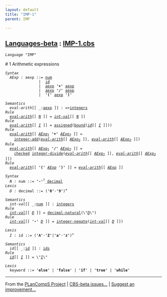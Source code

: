 ```yaml
---
layout: default
title: "IMP-1"
parent: IMP

---
```


[Languages-beta] : [IMP-1.cbs]
-----------------------------

<div class="highlighter-rouge"><pre class="highlight"><code><i class="keyword">Language</i> <span id="Language_IMP">"IMP"</span></code></pre></div>
# <span id="SectionNumber_1">1</span> Arithmetic expressions

<div class="highlighter-rouge"><pre class="highlight"><code><i class="keyword">Syntax</i> 
  <i class="keyword"></i><i class="var"><i class="var"><span id="VariableStem_AExp">AExp</span></i> :</i> <span class="syn-name"><span id="SyntaxName_aexp">aexp</span></span> ::= <span class="syn-name"><a href="#SyntaxName_num">num</a></span>
               |  <span class="syn-name"><a href="#SyntaxName_id">id</a></span> 
               |  <span class="syn-name"><a href="#SyntaxName_aexp">aexp</a></span> <b class="atom">'+'</b> <span class="syn-name"><a href="#SyntaxName_aexp">aexp</a></span> 
               |  <span class="syn-name"><a href="#SyntaxName_aexp">aexp</a></span> <b class="atom">'/'</b> <span class="syn-name"><a href="#SyntaxName_aexp">aexp</a></span>
               |  <b class="atom">'('</b> <span class="syn-name"><a href="#SyntaxName_aexp">aexp</a></span> <b class="atom">')'</b></code></pre></div>

<div class="highlighter-rouge"><pre class="highlight"><code><i class="keyword">Semantics</i>       
  <i class="sem-name"><span id="SemanticsName_eval-arith">eval-arith</span></i>[[ _:<span class="syn-name"><a href="#SyntaxName_aexp">aexp</a></span> ]] : =><span class="name"><a href="../../../../../Funcons-beta/Values/Primitive/Integers/index.html#Name_integers">integers</a></span>
<i class="keyword">Rule</i>
  <i class="sem-name"><a href="#SemanticsName_eval-arith">eval-arith</a></i>[[ <span id="Variable68_N"><i class="var"><a href="#VariableStem_N">N</a></i></span> ]] = <i class="sem-name"><a href="#SemanticsName_int-val">int-val</a></i>[[ <a href="#Variable68_N"><i class="var">N</i></a> ]]
<i class="keyword">Rule</i>
  <i class="sem-name"><a href="#SemanticsName_eval-arith">eval-arith</a></i>[[ <span id="Variable97_I"><i class="var"><a href="#VariableStem_I">I</a></i></span> ]] = <span class="name"><a href="../../../../../Funcons-beta/Computations/Normal/Storing/index.html#Name_assigned">assigned</a></span>(<span class="name"><a href="../../../../../Funcons-beta/Computations/Normal/Binding/index.html#Name_bound">bound</a></span>(<i class="sem-name"><a href="#SemanticsName_id">id</a></i>[[ <a href="#Variable97_I"><i class="var">I</i></a> ]]))
<i class="keyword">Rule</i>
  <i class="sem-name"><a href="#SemanticsName_eval-arith">eval-arith</a></i>[[ <span id="Variable141_AExp1"><i class="var"><a href="#VariableStem_AExp">AExp</a><sub class="sub">1</sub></i></span> <b class="atom">'+'</b> <span id="Variable149_AExp2"><i class="var"><a href="#VariableStem_AExp">AExp</a><sub class="sub">2</sub></i></span> ]] = 
    <span class="name"><a href="../../../../../Funcons-beta/Values/Primitive/Integers/index.html#Name_integer-add">integer-add</a></span>(<i class="sem-name"><a href="#SemanticsName_eval-arith">eval-arith</a></i>[[ <a href="#Variable141_AExp1"><i class="var">AExp<sub class="sub">1</sub></i></a> ]], <i class="sem-name"><a href="#SemanticsName_eval-arith">eval-arith</a></i>[[ <a href="#Variable149_AExp2"><i class="var">AExp<sub class="sub">2</sub></i></a> ]])
<i class="keyword">Rule</i>
  <i class="sem-name"><a href="#SemanticsName_eval-arith">eval-arith</a></i>[[ <span id="Variable203_AExp1"><i class="var"><a href="#VariableStem_AExp">AExp</a><sub class="sub">1</sub></i></span> <b class="atom">'/'</b> <span id="Variable211_AExp2"><i class="var"><a href="#VariableStem_AExp">AExp</a><sub class="sub">2</sub></i></span> ]] = 
    <span class="name"><a href="../../../../../Funcons-beta/Computations/Abnormal/Failing/index.html#Name_checked">checked</a></span> <span class="name"><a href="../../../../../Funcons-beta/Values/Primitive/Integers/index.html#Name_integer-divide">integer-divide</a></span>(<i class="sem-name"><a href="#SemanticsName_eval-arith">eval-arith</a></i>[[ <a href="#Variable203_AExp1"><i class="var">AExp<sub class="sub">1</sub></i></a> ]], <i class="sem-name"><a href="#SemanticsName_eval-arith">eval-arith</a></i>[[ <a href="#Variable211_AExp2"><i class="var">AExp<sub class="sub">2</sub></i></a> ]])
<i class="keyword">Rule</i>
  <i class="sem-name"><a href="#SemanticsName_eval-arith">eval-arith</a></i>[[ <b class="atom">'('</b> <span id="Variable268_AExp"><i class="var"><a href="#VariableStem_AExp">AExp</a></i></span> <b class="atom">')'</b> ]] = <i class="sem-name"><a href="#SemanticsName_eval-arith">eval-arith</a></i>[[ <a href="#Variable268_AExp"><i class="var">AExp</i></a> ]]</code></pre></div>

<div class="highlighter-rouge"><pre class="highlight"><code><i class="keyword">Syntax</i>
  <i class="keyword"></i><i class="var"><i class="var"><span id="VariableStem_N">N</span></i> :</i> <span class="syn-name"><span id="SyntaxName_num">num</span></span> ::= <b class="atom">'-'</b><sup class="sup">?</sup>_<span class="syn-name"><a href="#SyntaxName_decimal">decimal</a></span>
<i class="keyword">Lexis</i>
  <i class="keyword"></i><i class="var"><i class="var"><span id="VariableStem_D">D</span></i> :</i> <span class="syn-name"><span id="SyntaxName_decimal">decimal</span></span> ::= (<b class="atom">'0'</b>-<b class="atom">'9'</b>)<sup class="sup">+</sup></code></pre></div>

<div class="highlighter-rouge"><pre class="highlight"><code><i class="keyword">Semantics</i>
  <i class="sem-name"><span id="SemanticsName_int-val">int-val</span></i>[[ _:<span class="syn-name"><a href="#SyntaxName_num">num</a></span> ]] : <span class="name"><a href="../../../../../Funcons-beta/Values/Primitive/Integers/index.html#Name_integers">integers</a></span>
<i class="keyword">Rule</i>
  <i class="sem-name"><a href="#SemanticsName_int-val">int-val</a></i>[[ <span id="Variable352_D"><i class="var"><a href="#VariableStem_D">D</a></i></span> ]] = <span class="name"><a href="../../../../../Funcons-beta/Values/Primitive/Integers/index.html#Name_decimal-natural">decimal-natural</a></span>(\"<a href="#Variable352_D"><i class="var">D</i></a>\")
<i class="keyword">Rule</i>
  <i class="sem-name"><a href="#SemanticsName_int-val">int-val</a></i>[[ <b class="atom">'-'</b> <span id="Variable384_D"><i class="var"><a href="#VariableStem_D">D</a></i></span> ]] = <span class="name"><a href="../../../../../Funcons-beta/Values/Primitive/Integers/index.html#Name_integer-negate">integer-negate</a></span>(<i class="sem-name"><a href="#SemanticsName_int-val">int-val</a></i>[[ <a href="#Variable384_D"><i class="var">D</i></a> ]])</code></pre></div>


<div class="highlighter-rouge"><pre class="highlight"><code><i class="keyword">Lexis</i>
  <i class="keyword"></i><i class="var"><i class="var"><span id="VariableStem_I">I</span></i> :</i> <span class="syn-name"><span id="SyntaxName_id">id</span></span> ::= (<b class="atom">'A'</b>-<b class="atom">'Z'</b>|<b class="atom">'a'</b>-<b class="atom">'z'</b>)<sup class="sup">+</sup></code></pre></div>

<div class="highlighter-rouge"><pre class="highlight"><code><i class="keyword">Semantics</i>
  <i class="sem-name"><span id="SemanticsName_id">id</span></i>[[ _:<span class="syn-name"><a href="#SyntaxName_id">id</a></span> ]] : <span class="name"><a href="../../../../../Funcons-beta/Computations/Normal/Binding/index.html#Name_ids">ids</a></span>
<i class="keyword">Rule</i>
  <i class="sem-name"><a href="#SemanticsName_id">id</a></i>[[ <span id="Variable456_I"><i class="var"><a href="#VariableStem_I">I</a></i></span> ]] = \"<a href="#Variable456_I"><i class="var">I</i></a>\"</code></pre></div>


<div class="highlighter-rouge"><pre class="highlight"><code><i class="keyword">Lexis</i>
  <i class="keyword"></i><i class="var"></i><span class="syn-name"><span id="SyntaxName_keyword">keyword</span></span> ::= <b class="atom">'else'</b> | <b class="atom">'false'</b> | <b class="atom">'if'</b> | <b class="atom">'true'</b> | <b class="atom">'while'</b></code></pre></div>



____

From the [PLanCompS Project] | [CBS-beta issues...] | [Suggest an improvement...]

[IMP-1.cbs]: IMP-1.cbs 
  "CBS SOURCE FILE"
[Funcons-beta]: /CBS-beta/docs/Funcons-beta
  "FUNCONS-BETA"
[Unstable-Funcons-beta]: /CBS-beta/docs/Unstable-Funcons-beta
  "UNSTABLE-FUNCONS-BETA"
[Languages-beta]: /CBS-beta/docs/Languages-beta
  "LANGUAGES-BETA"
[Unstable-Languages-beta]: /CBS-beta/docs/Unstable-Languages-beta
  "UNSTABLE-LANGUAGES-BETA"
[CBS-beta]: /CBS-beta "CBS-BETA"
[PLanCompS Project]: https://plancomps.github.io
  "PROGRAMMING LANGUAGE COMPONENTS AND SPECIFICATIONS PROJECT HOME PAGE"
[CBS-beta issues...]: https://github.com/plancomps/CBS-beta/issues
  "CBS-BETA ISSUE REPORTS ON GITHUB"
[Suggest an improvement...]: mailto:plancomps@gmail.com?Subject=CBS-beta%20-%20comment&Body=Re%3A%20CBS-beta%20specification%20at%20IMP/IMP-1/IMP-1.cbs%0A%0AComment/Query/Issue/Suggestion%3A%0A%0A%0ASignature%3A%0A 
  "GENERATE AN EMAIL TEMPLATE"

